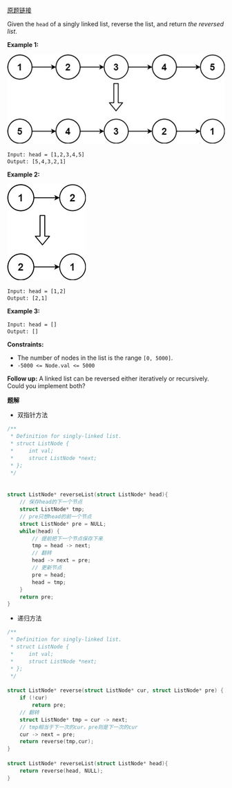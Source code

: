[原题链接](https://leetcode.cn/problems/reverse-linked-list/description/)

Given the `head` of a singly linked list, reverse the list, and return *the reversed list*.

 

**Example 1:**

![rev1ex1](./img/rev1ex1.jpg)

```
Input: head = [1,2,3,4,5]
Output: [5,4,3,2,1]
```

**Example 2:**

![rev1ex2](./img/rev1ex2.jpg)

```
Input: head = [1,2]
Output: [2,1]
```

**Example 3:**

```
Input: head = []
Output: []
```

 

**Constraints:**

- The number of nodes in the list is the range `[0, 5000]`.
- `-5000 <= Node.val <= 5000`

 

**Follow up:** A linked list can be reversed either iteratively or recursively. Could you implement both?



**题解**

- 双指针方法

```c
/**
 * Definition for singly-linked list.
 * struct ListNode {
 *     int val;
 *     struct ListNode *next;
 * };
 */


struct ListNode* reverseList(struct ListNode* head){
    // 保存head的下一个节点
    struct ListNode* tmp;
    // pre只想head的前一个节点
    struct ListNode* pre = NULL;
    while(head) {
        // 提前把下一个节点保存下来
        tmp = head -> next;
        // 翻转
        head -> next = pre;
        // 更新节点
        pre = head;
        head = tmp;
    }
    return pre;
}
```

- 递归方法

```c
/**
 * Definition for singly-linked list.
 * struct ListNode {
 *     int val;
 *     struct ListNode *next;
 * };
 */

struct ListNode* reverse(struct ListNode* cur, struct ListNode* pre) {
    if (!cur)
        return pre;
    // 翻转
    struct ListNode* tmp = cur -> next;
    // tmp相当于下一次的cur，pre则是下一次的cur
    cur -> next = pre;
    return reverse(tmp,cur);
}

struct ListNode* reverseList(struct ListNode* head){
    return reverse(head, NULL);
}
```


